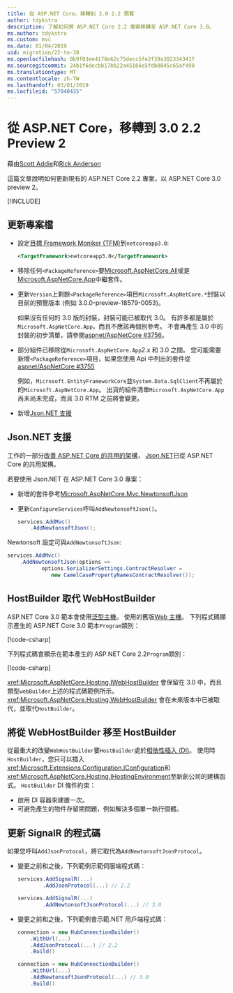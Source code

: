 ```yaml
---
title: 從 ASP.NET Core，移轉到 3.0 2.2 預覽
author: tdykstra
description: 了解如何將 ASP.NET Core 2.2 專案移轉至 ASP.NET Core 3.0。
ms.author: tdykstra
ms.custom: mvc
ms.date: 01/04/2019
uid: migration/22-to-30
ms.openlocfilehash: 0b9f03ee4178e62c75decc5fe2f39a302334341f
ms.sourcegitcommit: 24b1f6decbb17bb22a45166e5fdb0845c65af498
ms.translationtype: MT
ms.contentlocale: zh-TW
ms.lasthandoff: 03/01/2019
ms.locfileid: "57040435"
---
```

# <a name="migrate-from-aspnet-core-22-to-30-preview-2"></a>從 ASP.NET Core，移轉到 3.0 2.2 Preview 2

藉由[Scott Addie](https://github.com/scottaddie)和[Rick Anderson](https://twitter.com/RickAndMSFT)

這篇文章說明如何更新現有的 ASP.NET Core 2.2 專案，以 ASP.NET Core 3.0 preview 2。

[!INCLUDE[](~/includes/net-core-prereqs-all-3.0.md)]

## <a name="update-the-project-file"></a>更新專案檔

* 設定[目標 Framework Moniker (TFM)](/dotnet/standard/frameworks#referring-to-frameworks)到`netcoreapp3.0`:

  ```xml
  <TargetFramework>netcoreapp3.0</TargetFramework>
  ```

* 移除任何`<PackageReference>`要[Microsoft.AspNetCore.All](xref:fundamentals/metapackage)或是[Microsoft.AspNetCore.App](xref:fundamentals/metapackage-app)中繼套件。

* 更新`Version`上剩餘`<PackageReference>`項目`Microsoft.AspNetCore.*`封裝以目前的預覽版本 (例如 3.0.0-preview-18579-0053)。

  如果沒有任何的 3.0 版的封裝，封裝可能已被取代 3.0。 有許多都是屬於`Microsoft.AspNetCore.App`，而且不應該再個別參考。 不會再產生 3.0 中的封裝的初步清單，請參閱[aspnet/AspNetCore #3756](https://github.com/aspnet/AspNetCore/issues/3756)。

* 部分組件已移除從`Microsoft.AspNetCore.App`2.x 和 3.0 之間。 您可能需要新增`<PackageReference>`項目，如果您使用 Api 中列出的套件從[aspnet/AspNetCore #3755](https://github.com/aspnet/AspNetCore/issues/3755)

  例如，`Microsoft.EntityFrameworkCore`並`System.Data.SqlClient`不再屬於的`Microsoft.AspNetCore.App`。 出貨的組件清單`Microsoft.AspNetCore.App`尚未尚未完成，而且 3.0 RTM 之前將會變更。

* 新增[Json.NET 支援](#json)

<a name="json"></a>

## <a name="jsonnet-support"></a>Json.NET 支援

工作的一部分[改善 ASP.NET Core 的共用的架構](https://blogs.msdn.microsoft.com/webdev/2018/10/29/a-first-look-at-changes-coming-in-asp-net-core-3-0/)， [Json.NET](https://www.newtonsoft.com/json/help/html/Introduction.htm)已從 ASP.NET Core 的共用架構。

若要使用 Json.NET 在 ASP.NET Core 3.0 專案：

- 新增的套件參考[Microsoft.AspNetCore.Mvc.NewtonsoftJson](https://nuget.org/packages/Microsoft.AspNetCore.Mvc.NewtonsoftJson)
- 更新`ConfigureServices`呼叫`AddNewtonsoftJson()`。

    ```csharp
    services.AddMvc()
        .AddNewtonsoftJson();
    ```

Newtonsoft 設定可與`AddNewtonsoftJson`:

  ```csharp
  services.AddMvc()
      .AddNewtonsoftJson(options => 
             options.SerializerSettings.ContractResolver = 
                new CamelCasePropertyNamesContractResolver());
  ```

## <a name="hostbuilder-replaces-webhostbuilder"></a>HostBuilder 取代 WebHostBuilder

ASP.NET Core 3.0 範本會使用[泛型主機](xref:fundamentals/host/generic-host)。 使用的舊版[Web 主機](xref:fundamentals/host/web-host)。 下列程式碼顯示產生的 ASP.NET Core 3.0 範本`Program`類別：

[!code-csharp[](22-to-30/samples/Program.cs?name=snippet)]

下列程式碼會顯示在範本產生的 ASP.NET Core 2.2`Program`類別：

[!code-csharp[](22-to-30/samples/Program2.2.cs?name=snippet)]

<xref:Microsoft.AspNetCore.Hosting.IWebHostBuilder> 會保留在 3.0 中，而且類型`webBuilder`上述的程式碼範例所示。 <xref:Microsoft.AspNetCore.Hosting.WebHostBuilder> 會在未來版本中已被取代，並取代`HostBuilder`。

## <a name="moving-from-webhostbuilder-to-hostbuilder"></a>將從 WebHostBuilder 移至 HostBuilder

從最重大的改變`WebHostBuilder`要`HostBuilder`處於[相依性插入 (DI)](xref:fundamentals/dependency-injection)。 使用時`HostBuilder`，您只可以插入<xref:Microsoft.Extensions.Configuration.IConfiguration>和<xref:Microsoft.AspNetCore.Hosting.IHostingEnvironment>至新創公司的建構函式。 `HostBuilder` DI 條件約束：

* 啟用 DI 容器來建置一次。
* 可避免產生的物件存留期問題，例如解決多個單一執行個體。

## <a name="update-signalr-code"></a>更新 SignalR 的程式碼

如果您呼叫`AddJsonProtocol`，將它取代為`AddNewtonsoftJsonProtocol`。

* 變更之前和之後，下列範例示範伺服端程式碼：

  ```csharp
  services.AddSignalR(...)
          .AddJsonProtocol(...) // 2.2
  ```

  ```csharp
  services.AddSignalR(...)
          .AddNewtonsoftJsonProtocol(...) // 3.0
  ```

* 變更之前和之後，下列範例會示範.NET 用戶端程式碼：

  ```csharp
  connection = new HubConnectionBuilder()
      .WithUrl(...)
      .AddJsonProtocol(...) // 2.2
      .Build()
  ```

  ```csharp
  connection = new HubConnectionBuilder()
      .WithUrl(...)
      .AddNewtonsoftJsonProtocol(...) // 3.0
      .Build()
  ```
